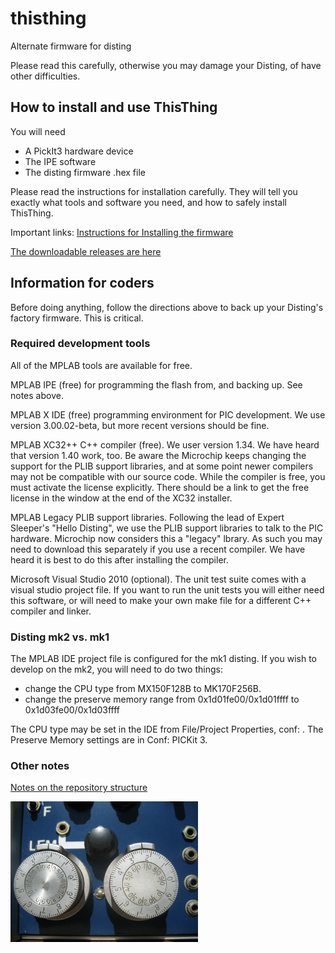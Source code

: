 # thisthing
Alternate firmware for disting

Please read this carefully, otherwise you may damage your Disting, of have other difficulties.

## How to install and use ThisThing

You will need
* A PickIt3 hardware device
* The IPE software
* The disting firmware .hex file

Please read the instructions for installation carefully. They will tell you exactly what tools and software you need, and how to safely install ThisThing.

Important links:
[Instructions for Installing the firmware](docs/flashing_disting.pdf)

[The downloadable releases are here](https://github.com/squinkylabs/thisthing/releases)


## Information for coders

Before doing anything, follow the directions above to back up your Disting's factory firmware. This is critical.

### Required development tools
All of the MPLAB tools are available for free.

MPLAB IPE (free) for programming the flash from, and backing up. See notes above.

MPLAB X IDE (free) programming environment for PIC development. We use version 3.00.02-beta, but more recent versions should be fine.

MPLAB XC32++ C++ compiler (free). We user version 1.34. We have heard that version 1.40 work, too. Be aware the Microchip keeps changing the support for the PLIB support libraries, and at some point newer compilers may not be compatible with our source code. While the compiler is free, you must activate the license explicitly. There should be a link to get the free license in the window at the end of the XC32 installer. 

MPLAB Legacy PLIB support libraries. Following the lead of Expert Sleeper's "Hello Disting", we use the PLIB support libraries to talk to the PIC hardware. Microchip now considers this a "legacy" lbrary. As such you may need to download this separately if you use a recent compiler. We have heard it is best to do this after installing the compiler.

Microsoft Visual Studio 2010 (optional). The unit test suite comes with a visual studio project file. If you want to run the unit tests you will either need this software, or will need to make your own make file for a different C++ compiler and linker.

### Disting mk2 vs. mk1

The MPLAB IDE project file is configured for the mk1 disting. If you wish to develop on the mk2, you will need to do two things:
* change the CPU type from MX150F128B to MK170F256B.
* change the preserve memory range from 0x1d01fe00/0x1d01ffff to 0x1d03fe00/0x1d03ffff  

The CPU type may be set in the IDE from File/Project Properties, conf: . The Preserve Memory settings are in Conf: PICKit 3.
### Other notes

[Notes on the repository structure](docs/repository_structure.md)

<img src="docs/synth.jpeg" alt="alt text" width="300px">


